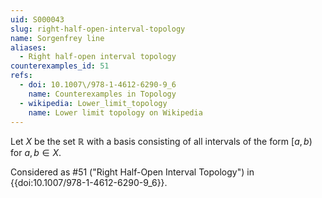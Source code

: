 ```yaml
---
uid: S000043
slug: right-half-open-interval-topology
name: Sorgenfrey line
aliases:
  - Right half-open interval topology
counterexamples_id: 51
refs:
  - doi: 10.1007\/978-1-4612-6290-9_6
    name: Counterexamples in Topology
  - wikipedia: Lower_limit_topology
    name: Lower limit topology on Wikipedia
---
```

Let $X$ be the set $\mathbb{R}$ with a basis consisting of all intervals of the form $[a,b)$ for $a,b \in X$.

Considered as #51 ("Right Half-Open Interval Topology")
in {{doi:10.1007\/978-1-4612-6290-9_6}}.
